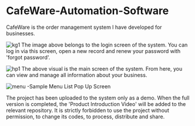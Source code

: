 # CafeWare-Automation-Software
CafeWare is the order management system I have developed for businesses.


![kg1](https://user-images.githubusercontent.com/114110417/202809336-73182d9e-7366-497f-be8c-0d8ed0dacbe6.png)
The image above belongs to the login screen of the system. You can log in via this screen, open a new record and renew your password with 'forgot password'.



![hp1](https://user-images.githubusercontent.com/114110417/202809543-a35abfcd-fd0d-463e-9542-c43bbb117281.png)
The above visual is the main screen of the system. From here, you can view and manage all information about your business.




![menu](https://user-images.githubusercontent.com/114110417/202809651-163e1030-4369-4337-a2af-821ef334e775.png)
-Sample Menu List Pop Up Screen



















The project has been uploaded to the system only as a demo. When the full version is completed, the 'Product Introduction Video' will be added to the relevant repository. It is strictly forbidden to use the project without permission, to change its codes, to process, distribute and share.
